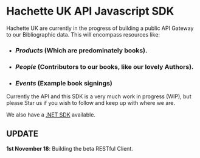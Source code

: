 
# Hachette UK API Javascript SDK

Hachette UK are currently in the progress of building a public API Gateway to our Bibliographic data. This will encompass resources like:

- ### *Products* (Which are predominately books).
- ### *People* (Contributors to our books, like our lovely Authors).
- ### *Events* (Example book signings)

Currently the API and this SDK is a very much work in progress (WIP), but please Star us if you wish to follow and keep up with where we are.

We also have a [.NET SDK](https://github.com/HachetteUK/huk-dotnet-sdk) available.

## UPDATE

**1st November 18**: Building the beta RESTful Client.
